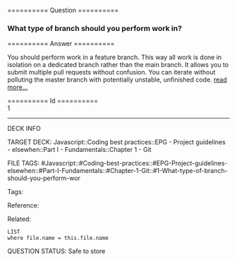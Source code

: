 ========== Question ==========  

### What type of branch should you perform work in?  

========== Answer ==========  

You should perform work in a feature branch. This way all work is done in isolation on a dedicated branch rather than the main branch. It allows you to submit multiple pull requests without confusion. You can iterate without polluting the master branch with potentially unstable, unfinished code. [read more...](https://www.atlassian.com/git/tutorials/comparing-workflows#feature-branch-workflow)

========== Id ==========  
1

---

DECK INFO

TARGET DECK: Javascript::Coding best practices::EPG - Project guidelines - elsewhen::Part I - Fundamentals::Chapter 1 - Git

FILE TAGS: #Javascript::#Coding-best-practices::#EPG-Project-guidelines-elsewhen::#Part-I-Fundamentals::#Chapter-1-Git::#1-What-type-of-branch-should-you-perform-wor

Tags:

Reference:

Related:

```dataview
LIST
where file.name = this.file.name
````
QUESTION STATUS: Safe to store
